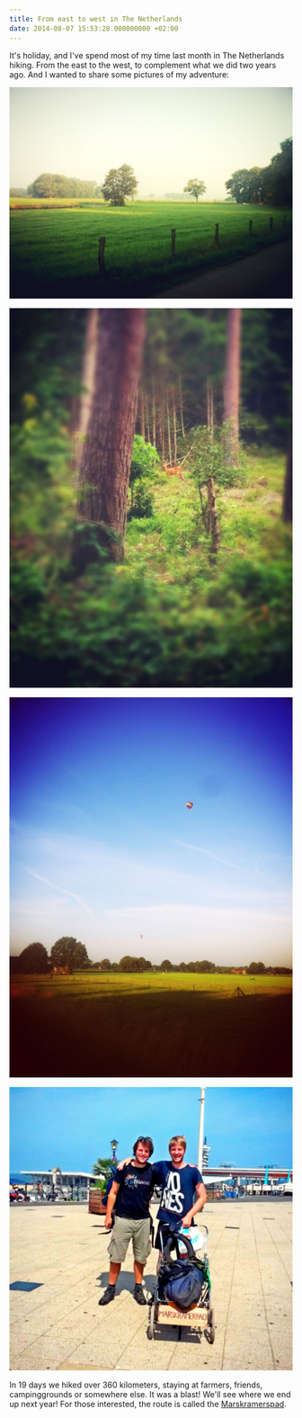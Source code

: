 ```yaml
---
title: From east to west in The Netherlands
date: 2014-08-07 15:53:28.000000000 +02:00
---
```

It's holiday, and I've spend most of my time last month in The Netherlands hiking. From the east to the west, to complement what we did two years ago. And I wanted to share some pictures of my adventure:  

![IMG_2898](/img/IMG_2898-1024x764.jpg)

![IMG_2864](/img/IMG_2864-764x1024.jpg)

![IMG_2918](/img/IMG_2918-764x1024.jpg)

![IMG_3253](/img/IMG_3253-1024x1024.jpg)

In 19 days we hiked over 360 kilometers, staying at farmers, friends, campinggrounds or somewhere else. It was a blast! We'll see where we end up next year! For those interested, the route is called the [Marskramerspad](http://nl.wikipedia.org/wiki/Marskramerpad).